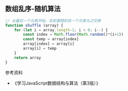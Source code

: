 ## 数组乱序-随机算法

```js
// 从最后一个元素开始，在前面随机找一个元素与之交换
function shuffle (array) {
    for (let i = array.length-1; i > 0; i--) {
        const index = Math.floor(Math.random()*(i+1))
        const temp = array[index]
        array[index] = array[i]
        array[i] = temp
    }
    return array
}
```

参考资料

- 《学习JavaScript数据结构与算法（第3版）》